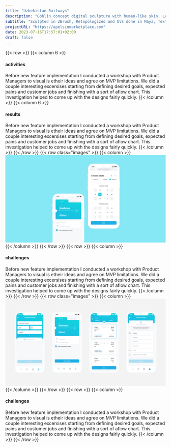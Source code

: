 ```yaml
---
title: "Uzbekistan Railways"
description: "Goblin concept digital sculpture with human-like skin. Learned a lot of quick tips and look development."
subtitle: "Sculpted in ZBrush, Retopologized and UVs done in Maya, Textured in Mari, Rendered using Arnold."
projectURL: "https://apelsinmarketplace.com"
date: 2023-07-16T17:57:01+02:00
draft: false
---
```

{{< row >}}
{{< column 6 >}}
#### activities
Before new feature implementation I conducted a workshop with 
Product Managers to visual is etheir ideas and agree on MVP limitations. 
We did a couple interesting excersises starting from defining 
desired goals, expected pains and customer jobs and finishing 
with a sort of aflow chart. This investigation helped to come up 
with the designs fairly quickly.
{{< /column >}}
{{< column 6 >}}
#### results
Before new feature implementation I conducted a workshop with 
Product Managers to visual is etheir ideas and agree on MVP limitations. 
We did a couple interesting excersises starting from defining 
desired goals, expected pains and customer jobs and finishing 
with a sort of aflow chart. This investigation helped to come up 
with the designs fairly quickly.
{{< /column >}}
{{< /row >}}
{{< row class="images" >}}
{{< column >}}
![Uz 1](uz-1.png)
{{< /column >}}
{{< /row >}}
{{< row >}}
{{< column >}}
#### challenges
Before new feature implementation I conducted a workshop with 
Product Managers to visual is etheir ideas and agree on MVP limitations. 
We did a couple interesting excersises starting from defining 
desired goals, expected pains and customer jobs and finishing 
with a sort of aflow chart. This investigation helped to come up 
with the designs fairly quickly.
{{< /column >}}
{{< /row >}}
{{< row class="images" >}}
{{< column >}}
![Uz 2](uz-2.png)
{{< /column >}}
{{< /row >}}
{{< row >}}
{{< column >}}
#### challenges
Before new feature implementation I conducted a workshop with 
Product Managers to visual is etheir ideas and agree on MVP limitations. 
We did a couple interesting excersises starting from defining 
desired goals, expected pains and customer jobs and finishing 
with a sort of aflow chart. This investigation helped to come up 
with the designs fairly quickly.
{{< /column >}}
{{< /row >}}
